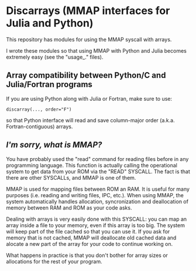 # Discarrays (MMAP interfaces for Julia and Python)

This repository has modules for using the MMAP syscall with arrays.

I wrote these modules so that using MMAP with Python and Julia becomes extremely easy (see the "usage_<language>.<ext>" files).


## Array compatibility between Python/C and Julia/Fortran programs

If you are using Python along with Julia or Fortran, make sure to use:
```
discarray(..., order="F")
```
so that Python interface will read and save column-major order (a.k.a. Fortran-contiguous) arrays.


## *I'm sorry, what is MMAP?*

You have probably used the "read" command for reading files before in any programming language. This function is actually calling the operational system to get data from your ROM via the "READ" SYSCALL. The fact is that there are other SYSCALLs, and MMAP is one of them.

MMAP is used for mapping files between ROM an RAM. It is useful for many purposes (i.e. reading and writing files, IPC, etc.). When using MMAP, the system automatically handles allocation, syncronization and deallocation of memory between RAM and ROM as your code asks.

Dealing with arrays is very easily done with this SYSCALL: you can map an array inside a file to your memory, even if this array is too big. The system will keep part of the file cached so that you can use it. If you ask for memory that is not cached, MMAP will deallocate old cached data and alocate a new part of the array for your code to continue working on.

What happens in practice is that you don't bother for array sizes or allocations for the rest of your program.
